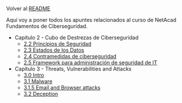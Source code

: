 Volver al [README](../../README.md)

Aquí voy a poner todos los apuntes relacionados al curso de NetAcad Fundamentos de Ciberseguridad.

- Capítulo 2 - Cubo de Destrezas de Ciberseguridad
	- [2.2 Principios de Seguridad](./Cap%202%20-%20Cubo%20de%20Destrezas%20de%20Ciberseguridad/2.2%20Principios%20de%20Seguridad.md)
	- [2.3 Estados de los Datos](./Cap%202%20-%20Cubo%20de%20Destrezas%20de%20Ciberseguridad/2.3%20Estados%20de%20los%20Datos.md)
	- [2.4 Contramedidas de ciberseguridad](./Cap%202%20-%20Cubo%20de%20Destrezas%20de%20Ciberseguridad/2.4%20Contramedidas%20de%20ciberseguridad.md)
	- [2.5 Framework para administración de seguridad de IT](./Cap%202%20-%20Cubo%20de%20Destrezas%20de%20Ciberseguridad/2.5%20Framework%20para%20administraci%C3%B3n%20de%20seguridad%20de%20IT.md)
- Capítulo 3 - Threats, Vulnerabilities and Attacks
	- [3.0 Intro](./Cap%203%20-%20Threats,%20Vulnerabilities%20and%20Attacks/3.0%20Intro.md)
	- [3.1 Malware](./Cap%203%20-%20Threats,%20Vulnerabilities%20and%20Attacks/3.1%20Malware.md)
	- [3.1.5 Email and Browser attacks](./Cap%203%20-%20Threats,%20Vulnerabilities%20and%20Attacks/3.1.5%20Email%20and%20Browser%20attacks.md)
	- [3.2 Deception](./Cap%203%20-%20Threats,%20Vulnerabilities%20and%20Attacks/3.2%20Deception.md)
